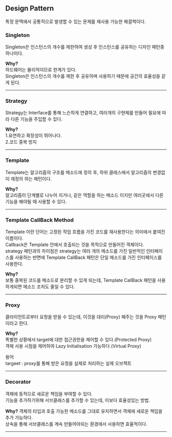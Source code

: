 ## Design Pattern
특정 문맥에서 공통적으로 발생할 수 있는 문제를 재사용 가능한 해결책이다.

### Singleton
Singleton은 인스턴스의 개수를 제한하여 생성 후 인스턴스를 공유하는 디자인 패턴중 하나이다.

**Why?**
<br>
하드웨어는 물리적이므로 한계가 있다.
<br>
Singleton은 인스턴스의 개수를 제한 후 공유하며 사용하기 때문에 공간의 효율성을 같게 된다.
- - -
### Strategy
Strategy는 Interface를 통해 느슨하게 연결하고, 여러개의 구현체를 만들어 필요에 따라 다른 기능을 주입할 수 있다.

**Why?**<br>
1.유연하고 확장성이 뛰어나다.<br>
2.코드 중복 방지
- - -
### Template
Template는 알고리즘의 구조를 메소드에 정의 후, 하위 클래스에서 알고리즘의 변경없이 재정의 하는 패턴이다.

**Why?**<br>
알고리즘이 단계별로 나누어 지거나, 같은 역할을 하는 메소드 이지만 여러곳에서 다른 기능을 해야될 때 사용할 수 있다.  
- - -
### Template CallBack Method
Template 이란 단어는 고정된 작업 흐름을 가진 코드를 재사용한다는 의미에서 붙여진 이름이다.<br>
Callback은 Template 안에서 호출되는 것을 목적으로 만들어진 객체이다.<br>
strategy 패턴과의 차이점은 strategy는 여러 개의 메소드를 가진 일반적인 인터페이스를 사용하는 반면에 Template CallBack 패턴은 단일 메소드를 가진 인터페이스를 사용한다.

**Why?**<br>
보통 중복된 코드를 메소드로 분리할 수 있게 되는데, Template CallBack 패턴을 사용하게되면 메소드 조차도 줄일 수 있다. 
- - - 
### Proxy
클라이언트로부터 요청을 받을 수 있는데, 이것을 대리(Proxy) 해주는 것을 Proxy 패턴이라고 한다.

**Why?**<br>
특별한 상황에서 target에 대한 접근권한을 제어할 수 있다.(Protected Proxy)<br>
객체 사용 시점을 제어하여 Lazy Initialisation 가능하다.(Virtual Proxy)

용어<br>
targeet : proxy를 통해 받은 요청을 실제로 처리하는 실제 오브젝트
- - -
### Decorator
객체에 동적으로 새로운 책임을 부여할 수 있다.<br>
기능을 추가하기위해 서브클래스를 추가할 수 있는데, 이보다 효율성있는 방법.

**Why?**
객체의 타입과 호출 가능한 메소드를 그대로 유지하면서 객체에 새로운 책임을 추가 가능하다.<br>
상속을 통해 서브클래스를 계속 만들어야되는 환경에서 사용하면 효율적이다.
- - -
